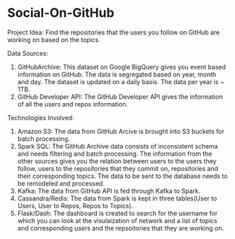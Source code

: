 # Social-On-GitHub

Project Idea:
Find the repositories that the users you follow on GitHub are working on based on the topics

Data Sources:
1. GitHubArchive: This dataset on Google BigQuery gives you event based information on GitHub. The data is segregated based on year, month and day. The dataset is updated on a daily basis.
The data per year is ~ 1TB.
2. GitHub Developer API: The GitHub Developer API gives the information of all the users and repos information.

Technologies Involved:
1. Amazon S3: The data from GitHub Arcive is brought into S3 buckets for batch processing.
2. Spark SQL: The GitHub Archive data consists of inconsistent schema and needs filtering and batch processing. The information from the other sources gives you the relation between users to the users they follow, users to the repositories that they commit on, repositories and their corresponding topics. The data to be sent to the database needs to be remodeled and processed.
3. Kafka: The data from GitHub API is fed through Kafka to Spark.
4. Cassandra/Redis: The data from Spark is kept in three tables(User to Users, User to Repos, Repos to Topics).
5. Flask/Dash: The dashboard is created to search for the username for which you can look at the visulaization of network and a list of topics and corresponding users and the repsoitories that they are working on.
